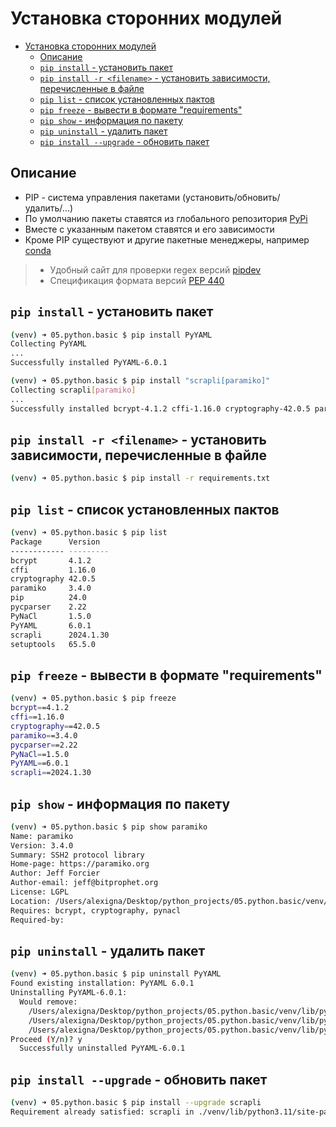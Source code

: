 # Установка сторонних модулей

- [Установка сторонних модулей](#установка-сторонних-модулей)
  - [Описание](#описание)
  - [`pip install` - установить пакет](#pip-install---установить-пакет)
  - [`pip install -r <filename>` - установить зависимости, перечисленные в файле](#pip-install--r-filename---установить-зависимости-перечисленные-в-файле)
  - [`pip list` - список установленных пактов](#pip-list---список-установленных-пактов)
  - [`pip freeze` - вывести в формате "requirements"](#pip-freeze---вывести-в-формате-requirements)
  - [`pip show` - информация по пакету](#pip-show---информация-по-пакету)
  - [`pip uninstall` - удалить пакет](#pip-uninstall---удалить-пакет)
  - [`pip install --upgrade` - обновить пакет](#pip-install---upgrade---обновить-пакет)

## Описание

- PIP - система управления пакетами (установить/обновить/удалить/...)
- По умолчанию пакеты ставятся из глобального репозитория [PyPi](https://pypi.org)
- Вместе с указанным пакетом ставятся и его зависимости
- Кроме PIP существуют и другие пакетные менеджеры, например [conda](https://conda.io)

> - Удобный сайт для проверки regex версий [pipdev](https://nok.github.io/pipdev/)
> - Спецификация формата версий [PEP 440](https://packaging.python.org/en/latest/specifications/version-specifiers/)

## `pip install` - установить пакет

```bash
(venv) ➜ 05.python.basic $ pip install PyYAML
Collecting PyYAML
...
Successfully installed PyYAML-6.0.1
```

```bash
(venv) ➜ 05.python.basic $ pip install "scrapli[paramiko]"
Collecting scrapli[paramiko]
...
Successfully installed bcrypt-4.1.2 cffi-1.16.0 cryptography-42.0.5 paramiko-3.4.0 pycparser-2.22 pynacl-1.5.0 scrapli-2024.1.30
```

## `pip install -r <filename>` - установить зависимости, перечисленные в файле

```bash
(venv) ➜ 05.python.basic $ pip install -r requirements.txt
```

## `pip list` - список установленных пактов

```bash
(venv) ➜ 05.python.basic $ pip list
Package      Version
------------ ---------
bcrypt       4.1.2
cffi         1.16.0
cryptography 42.0.5
paramiko     3.4.0
pip          24.0
pycparser    2.22
PyNaCl       1.5.0
PyYAML       6.0.1
scrapli      2024.1.30
setuptools   65.5.0
```

## `pip freeze` - вывести в формате "requirements"

```bash
(venv) ➜ 05.python.basic $ pip freeze
bcrypt==4.1.2
cffi==1.16.0
cryptography==42.0.5
paramiko==3.4.0
pycparser==2.22
PyNaCl==1.5.0
PyYAML==6.0.1
scrapli==2024.1.30
```

## `pip show` - информация по пакету

```bash
(venv) ➜ 05.python.basic $ pip show paramiko
Name: paramiko
Version: 3.4.0
Summary: SSH2 protocol library
Home-page: https://paramiko.org
Author: Jeff Forcier
Author-email: jeff@bitprophet.org
License: LGPL
Location: /Users/alexigna/Desktop/python_projects/05.python.basic/venv/lib/python3.11/site-packages
Requires: bcrypt, cryptography, pynacl
Required-by: 
```

## `pip uninstall` - удалить пакет

```bash
(venv) ➜ 05.python.basic $ pip uninstall PyYAML
Found existing installation: PyYAML 6.0.1
Uninstalling PyYAML-6.0.1:
  Would remove:
    /Users/alexigna/Desktop/python_projects/05.python.basic/venv/lib/python3.11/site-packages/PyYAML-6.0.1.dist-info/*
    /Users/alexigna/Desktop/python_projects/05.python.basic/venv/lib/python3.11/site-packages/_yaml/*
    /Users/alexigna/Desktop/python_projects/05.python.basic/venv/lib/python3.11/site-packages/yaml/*
Proceed (Y/n)? y
  Successfully uninstalled PyYAML-6.0.1
```

## `pip install --upgrade` - обновить пакет

```bash
(venv) ➜ 05.python.basic $ pip install --upgrade scrapli  
Requirement already satisfied: scrapli in ./venv/lib/python3.11/site-packages (2024.1.30)
```
